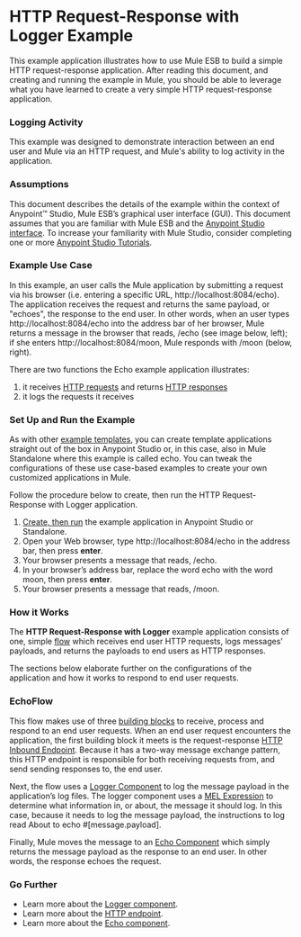 # HTTP Request-Response with Logger Example

This example application illustrates how to use Mule ESB to build a simple HTTP request-response application. After reading this document, and creating and running the example in Mule, you should be able to leverage what you have learned to create a very simple HTTP request-response application.

### Logging Activity

This example was designed to demonstrate interaction between an end user and Mule via an HTTP request, and Mule's ability to log activity in the application.

### Assumptions

This document describes the details of the example within the context of Anypoint™ Studio, Mule ESB’s graphical user interface (GUI). This document assumes that you are familiar with Mule ESB and the [Anypoint Studio interface](http://www.mulesoft.org/documentation/display/current/Anypoint+Studio+Essentials). To increase your familiarity with Mule Studio, consider completing one or more [Anypoint Studio Tutorials](http://www.mulesoft.org/documentation/display/current/Basic+Studio+Tutorial).

### Example Use Case

In this example, an user calls the Mule application by submitting a request via his browser (i.e. entering a specific URL, http://localhost:8084/echo). The application receives the request and returns the same payload, or "echoes", the response to the end user. In other words, when an user types http://localhost:8084/echo into the address bar of her browser, Mule returns a message in the browser that reads, /echo (see image below, left); if she enters http://localhost:8084/moon, Mule responds with /moon (below, right).  

There are two functions the Echo example application illustrates:

1. it receives [HTTP requests](http://en.wikipedia.org/wiki/Hypertext_Transfer_Protocol#Request_message) and returns [HTTP responses](http://en.wikipedia.org/wiki/Hypertext_Transfer_Protocol#Response_message)
2. it logs the requests it receives

### Set Up and Run the Example

As with other [example templates](http://www.mulesoft.org/documentation/display/current/Mule+Examples), you can create template applications straight out of the box in Anypoint Studio or, in this case, also in Mule Standalone where this example is called echo. You can tweak the configurations of these use case-based examples to create your own customized applications in Mule.

Follow the procedure below to create, then run the HTTP Request-Response with Logger application.

1. [Create, then run](http://www.mulesoft.org/documentation/display/current/Mule+Examples#MuleExamples-CreateandRunExampleApplications) the example application in Anypoint Studio or Standalone.
1. Open your Web browser, type http://localhost:8084/echo in the address bar, then press **enter**.
1. Your browser presents a message that reads, /echo.
1. In your browser’s address bar, replace the word echo with the word moon, then press **enter**.
1. Your browser presents a message that reads, /moon.

### How it Works

The **HTTP Request-Response with Logger** example application consists of one, simple [flow](http://www.mulesoft.org/documentation/display/current/Mule+Application+Architecture) which receives end user HTTP requests, logs messages’ payloads, and returns the payloads to end users as HTTP responses.

The sections below elaborate further on the configurations of the application and how it works to respond to end user requests.

### EchoFlow

This flow makes use of three [building blocks](http://www.mulesoft.org/documentation/display/current/Elements+in+a+Mule+Flow) to receive, process and respond to an end user requests. When an end user request encounters the application, the first building block it meets is the request-response [HTTP Inbound Endpoint](http://www.mulesoft.org/documentation/display/current/HTTP+Connector). Because it has a two-way message exchange pattern, this HTTP endpoint is responsible for both receiving requests from, and send sending responses to, the end user.

Next, the flow uses a [Logger Component](http://www.mulesoft.org/documentation/display/current/Logger+Component+Reference) to log the message payload in the application’s log files. The logger component uses a [MEL Expression](http://www.mulesoft.org/documentation/display/current/Mule+Expression+Language+MEL) to determine what information in, or about, the message it should log. In this case, because it needs to log the message payload, the instructions to log read About to echo #[message.payload]. 

Finally, Mule moves the message to an [Echo Component](http://www.mulesoft.org/documentation/display/current/Echo+Component+Reference) which simply returns the message payload as the response to an end user. In other words, the response echoes the request.

### Go Further

- Learn more about the [Logger component](http://www.mulesoft.org/documentation/display/current/Logger+Component+Reference).
- Learn more about the [HTTP endpoint](http://www.mulesoft.org/documentation/display/current/HTTP+Connector).
- Learn more about the [Echo component](http://www.mulesoft.org/documentation/display/current/Echo+Component+Reference).